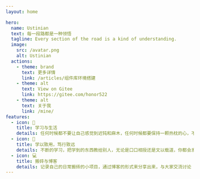 ```yaml
---
layout: home

hero:
  name: Ustinian
  text: 每一段路都是一种领悟
  tagline: Every section of the road is a kind of understanding.
  image:
    src: /avatar.png
    alt: Ustinian
  actions:
    - theme: brand
      text: 更多详情
      link: /articles/组件库环境搭建
    - theme: alt
      text: View on Gitee
      link: https://gitee.com/honor522
    - theme: alt
      text: 关于我
      link: /mine/
features:
  - icon: 💖
    title: 学习与生活
    details: 任何时候都不要让自己感觉到迟钝和麻木，任何时候都要保持一颗热枕的心，不断学习，学会生活
  - icon: 💫
    title: 学以致用，笃行致远
    details: 不断的学习，把学到的东西教给别人，无论是口口相授还是文以载道，你都会发现自己也能从这个过程中收货良多
  - icon: 💻
    title: 搬砖与博客
    details: 记录自己的日常搬砖的小项目，通过博客的形式来分享出来，与大家交流讨论
---
```

<Bubble/>

<script setup>
import Bubble from './.vitepress/components/animation/Bubble.vue'
</script>